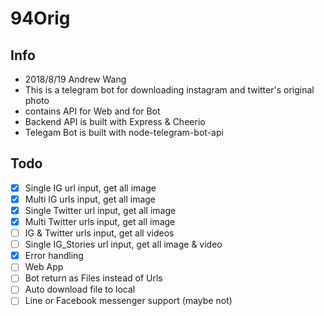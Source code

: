 # 94Orig

## Info

- 2018/8/19 Andrew Wang
- This is a telegram bot for downloading instagram and twitter's original photo
- contains API for Web and for Bot
- Backend API is built with Express & Cheerio
- Telegam Bot is built with node-telegram-bot-api

## Todo

- [X] Single IG url input, get all image
- [X] Multi IG urls input, get all image
- [X] Single Twitter url input, get all image
- [X] Multi Twitter urls input, get all image
- [ ] IG & Twitter urls input, get all videos
- [ ] Single IG_Stories url input, get all image & video
- [X] Error handling
- [ ] Web App
- [ ] Bot return as Files instead of Urls
- [ ] Auto download file to local
- [ ] Line or Facebook messenger support (maybe not)
